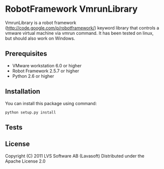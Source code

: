# RobotFramework VmrunLibrary

VmrunLibrary is a robot framework (http://code.google.com/p/robotframework/) keyword library that controls a vmware virtual machine via vmrun command. It has been tested on linux, but should also work on Windows.

## Prerequisites

* VMware workstation 6.0 or higher
* Robot Framework 2.5.7 or higher
* Python 2.6 or higher

## Installation

You can install this package using command:

    python setup.py install

## Tests

## License

Copyright (C) 2011 LVS Software AB (Lavasoft)
Distributed under the Apache License 2.0
